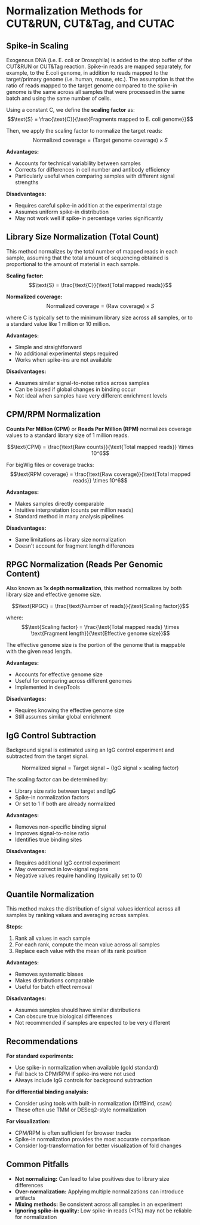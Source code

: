 # Normalization Methods for CUT&RUN, CUT&Tag, and CUTAC

## Spike-in Scaling

Exogenous DNA (i.e. E. coli or Drosophila) is added to the stop buffer of the CUT&RUN or CUT&Tag reaction. Spike-in reads are mapped separately, for example, to the E.coli genome, in addition to reads mapped to the target/primary genome (i.e. human, mouse, etc.). The assumption is that the ratio of reads mapped to the target genome compared to the spike-in genome is the same across all samples that were processed in the same batch and using the same number of cells. 

Using a constant C, we define the **scaling factor** as:
$$\text{S} = \frac{\text{C}}{\text{Fragments mapped to E. coli genome}}$$

Then, we apply the scaling factor to normalize the target reads:
$$\text{Normalized coverage} = (\text{Target genome coverage}) \times S$$

**Advantages:**
- Accounts for technical variability between samples
- Corrects for differences in cell number and antibody efficiency
- Particularly useful when comparing samples with different signal strengths

**Disadvantages:**
- Requires careful spike-in addition at the experimental stage
- Assumes uniform spike-in distribution
- May not work well if spike-in percentage varies significantly

## Library Size Normalization (Total Count)

This method normalizes by the total number of mapped reads in each sample, assuming that the total amount of sequencing obtained is proportional to the amount of material in each sample.

**Scaling factor:**
$$\text{S} = \frac{\text{C}}{\text{Total mapped reads}}$$

**Normalized coverage:**
$$\text{Normalized coverage} = (\text{Raw coverage}) \times S$$

where C is typically set to the minimum library size across all samples, or to a standard value like 1 million or 10 million.

**Advantages:**
- Simple and straightforward
- No additional experimental steps required
- Works when spike-ins are not available

**Disadvantages:**
- Assumes similar signal-to-noise ratios across samples
- Can be biased if global changes in binding occur
- Not ideal when samples have very different enrichment levels

## CPM/RPM Normalization

**Counts Per Million (CPM)** or **Reads Per Million (RPM)** normalizes coverage values to a standard library size of 1 million reads.

$$\text{CPM} = \frac{\text{Raw counts}}{\text{Total mapped reads}} \times 10^6$$

For bigWig files or coverage tracks:
$$\text{RPM coverage} = \frac{\text{Raw coverage}}{\text{Total mapped reads}} \times 10^6$$

**Advantages:**
- Makes samples directly comparable
- Intuitive interpretation (counts per million reads)
- Standard method in many analysis pipelines

**Disadvantages:**
- Same limitations as library size normalization
- Doesn't account for fragment length differences

## RPGC Normalization (Reads Per Genomic Content)

Also known as **1x depth normalization**, this method normalizes by both library size and effective genome size.

$$\text{RPGC} = \frac{\text{Number of reads}}{\text{Scaling factor}}$$

where:
$$\text{Scaling factor} = \frac{\text{Total mapped reads} \times \text{Fragment length}}{\text{Effective genome size}}$$

The effective genome size is the portion of the genome that is mappable with the given read length.

**Advantages:**
- Accounts for effective genome size
- Useful for comparing across different genomes
- Implemented in deepTools

**Disadvantages:**
- Requires knowing the effective genome size
- Still assumes similar global enrichment

## IgG Control Subtraction

Background signal is estimated using an IgG control experiment and subtracted from the target signal.

$$\text{Normalized signal} = \text{Target signal} - (\text{IgG signal} \times \text{scaling factor})$$

The scaling factor can be determined by:
- Library size ratio between target and IgG
- Spike-in normalization factors
- Or set to 1 if both are already normalized

**Advantages:**
- Removes non-specific binding signal
- Improves signal-to-noise ratio
- Identifies true binding sites

**Disadvantages:**
- Requires additional IgG control experiment
- May overcorrect in low-signal regions
- Negative values require handling (typically set to 0)

## Quantile Normalization

This method makes the distribution of signal values identical across all samples by ranking values and averaging across samples.

**Steps:**
1. Rank all values in each sample
2. For each rank, compute the mean value across all samples
3. Replace each value with the mean of its rank position

**Advantages:**
- Removes systematic biases
- Makes distributions comparable
- Useful for batch effect removal

**Disadvantages:**
- Assumes samples should have similar distributions
- Can obscure true biological differences
- Not recommended if samples are expected to be very different

## Recommendations

**For standard experiments:**
- Use spike-in normalization when available (gold standard)
- Fall back to CPM/RPM if spike-ins were not used
- Always include IgG controls for background subtraction

**For differential binding analysis:**
- Consider using tools with built-in normalization (DiffBind, csaw)
- These often use TMM or DESeq2-style normalization

**For visualization:**
- CPM/RPM is often sufficient for browser tracks
- Spike-in normalization provides the most accurate comparison
- Consider log-transformation for better visualization of fold changes

## Common Pitfalls

- **Not normalizing:** Can lead to false positives due to library size differences
- **Over-normalization:** Applying multiple normalizations can introduce artifacts
- **Mixing methods:** Be consistent across all samples in an experiment
- **Ignoring spike-in quality:** Low spike-in reads (<1%) may not be reliable for normalization
